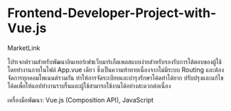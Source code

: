# Frontend-Developer-Project-with-Vue.js

MarketLink

โปรเจกต์รวมสำหรับพัฒนาอินเทอร์เฟซเว็บมาร์เก็ตเพลสแบบง่ายสำหรับรองรับการโต้ตอบของผู้ใช้ 
โดยทำงานภายในไฟล์ App.vue เดียว ซึ่งเป็นความท้าทายเนื่องจากไม่มีระบบ Routing และต้องจัดการทุกคอมโพเนนต์รวมกัน ทำให้การจัดระเบียบและบำรุงรักษาโค้ดทำได้ยาก
ปรับปรุงและแก้ไขโค้ดเพื่อให้แอปทำงานราบรื่นและผู้ใช้สามารถใช้งานได้อย่างสะดวกต่อเนื่อง

เครื่องมือพัฒนา: Vue.js (Composition API), JavaScript


